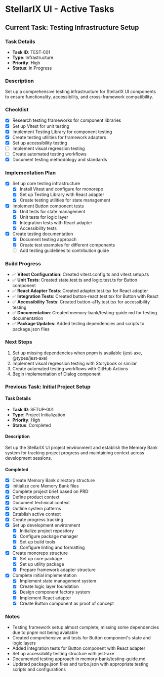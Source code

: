 # StellarIX UI - Active Tasks

## Current Task: Testing Infrastructure Setup

### Task Details
- **Task ID**: TEST-001
- **Type**: Infrastructure
- **Priority**: High
- **Status**: In Progress

### Description
Set up a comprehensive testing infrastructure for StellarIX UI components to ensure functionality, accessibility, and cross-framework compatibility.

### Checklist
- [x] Research testing frameworks for component libraries
- [x] Set up Vitest for unit testing
- [x] Implement Testing Library for component testing
- [x] Create testing utilities for framework adapters
- [x] Set up accessibility testing
- [ ] Implement visual regression testing
- [ ] Create automated testing workflows
- [x] Document testing methodology and standards

### Implementation Plan
- [x] Set up core testing infrastructure
  - [x] Install Vitest and configure for monorepo
  - [x] Set up Testing Library with React adapter
  - [x] Create testing utilities for state management
- [x] Implement Button component tests
  - [x] Unit tests for state management
  - [x] Unit tests for logic layer
  - [x] Integration tests with React adapter
  - [x] Accessibility tests
- [x] Create testing documentation
  - [x] Document testing approach
  - [x] Create test examples for different components
  - [ ] Add testing guidelines to contribution guide

### Build Progress
- ✅ **Vitest Configuration**: Created vitest.config.ts and vitest.setup.ts
- ✅ **Unit Tests**: Created state.test.ts and logic.test.ts for Button component
- ✅ **React Adapter Tests**: Created adapter.test.tsx for React adapter
- ✅ **Integration Tests**: Created button-react.test.tsx for Button with React
- ✅ **Accessibility Tests**: Created button-a11y.test.tsx for accessibility testing
- ✅ **Documentation**: Created memory-bank/testing-guide.md for testing documentation
- ✅ **Package Updates**: Added testing dependencies and scripts to package.json files

### Next Steps
1. Set up missing dependencies when pnpm is available (jest-axe, @types/jest-axe)
2. Implement visual regression testing with Storybook or similar
3. Create automated testing workflows with GitHub Actions
4. Begin implementation of Dialog component

### Previous Task: Initial Project Setup

#### Task Details
- **Task ID**: SETUP-001
- **Type**: Project Initialization
- **Priority**: High
- **Status**: Completed

#### Description
Set up the StellarIX UI project environment and establish the Memory Bank system for tracking project progress and maintaining context across development sessions.

#### Completed
- [x] Create Memory Bank directory structure
- [x] Initialize core Memory Bank files
- [x] Complete project brief based on PRD
- [x] Define product context
- [x] Document technical context
- [x] Outline system patterns
- [x] Establish active context
- [x] Create progress tracking
- [x] Set up development environment
  - [x] Initialize project repository
  - [x] Configure package manager
  - [x] Set up build tools
  - [x] Configure linting and formatting
- [x] Create monorepo structure
  - [x] Set up core package
  - [x] Set up utility package
  - [x] Prepare framework adapter structure
- [x] Complete initial implementation
  - [x] Implement state management system
  - [x] Create logic layer foundation
  - [x] Design component factory system
  - [x] Implement React adapter
  - [x] Create Button component as proof of concept

### Notes
- Testing framework setup almost complete, missing some dependencies due to pnpm not being available
- Created comprehensive unit tests for Button component's state and logic layers
- Added integration tests for Button component with React adapter
- Set up accessibility testing structure with jest-axe
- Documented testing approach in memory-bank/testing-guide.md
- Updated package.json files and turbo.json with appropriate testing scripts and configurations 